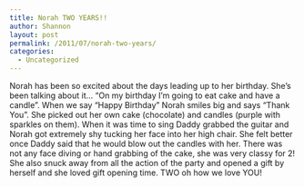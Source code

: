 ```yaml
---
title: Norah TWO YEARS!!
author: Shannon
layout: post
permalink: /2011/07/norah-two-years/
categories:
  - Uncategorized
---
```

Norah has been so excited about the days leading up to her birthday. She&#8217;s been talking about it&#8230; &#8220;On my birthday I&#8217;m going to eat cake and have a candle&#8221;. When we say &#8220;Happy Birthday&#8221; Norah smiles big and says &#8220;Thank You&#8221;. She picked out her own cake (chocolate) and candles (purple with sparkles on them). When it was time to sing Daddy grabbed the guitar and Norah got extremely shy tucking her face into her high chair. She felt better once Daddy said that he would blow out the candles with her. There was not any face diving or hand grabbing of the cake, she was very classy for 2! She also snuck away from all the action of the party and opened a gift by herself and she loved gift opening time. TWO oh how we love YOU!